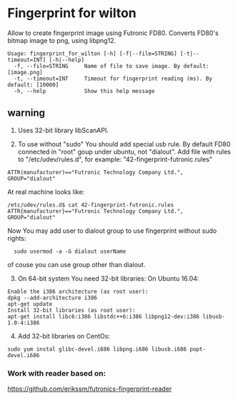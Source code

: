 # Fingerprint for wilton

Allow to create fingerprint image using Futronic FD80.
Converts FD80's bitmap image to png, using libpng12.

```
Usage: fingerprint_for_wilton [-h] [-f|--file=STRING] [-t|--timeout=INT] [-h|--help]
  -f, --file=STRING     Name of file to save image. By default: [image.png]
  -t, --timeout=INT     Timeout for fingerprint reading (ms). By default: [10000]
  -h, --help            Show this help message
```

## warning
1. Uses 32-bit library libScanAPI.

2. To use without "sudo" You should add special usb rule. By default FD80 connected in "root" goup under ubuntu, not "dialout".
Add file with rules to "/etc/udev/rules.d", for example:
"42-fingerprint-futronic.rules"
```
ATTR(manufacturer)=="Futronic Technology Company Ltd.", GROUP="dialout"
```

At real machine looks like:
```
/etc/udev/rules.d$ cat 42-fingerprint-futronic.rules
ATTR{manufacturer}=="Futronic Technology Company Ltd.", GROUP="dialout"
```

Now You may add user to dialout group to use fingerprint without sudo rights:
```
  sudo usermod -a -G dialout userName
```

of couse you can use group other than dialout.

3. On 64-bit system You need 32-bit libraries:
On Ubuntu 16.04:
```
Enable the i386 architecture (as root user):
dpkg --add-architecture i386
apt-get update
Install 32-bit libraries (as root user):
apt-get install libc6:i386 libstdc++6:i386 libpng12-dev:i386 libusb-1.0-4:i386
```

4. Add 32-bit libraries on CentOs:
```
sudo yum instal glibc-devel.i686 libpng.i686 libusb.i686 popt-devel.i686
```

### Work with reader based on:
https://github.com/erikssm/futronics-fingerprint-reader

